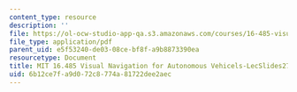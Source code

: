 ```yaml
---
content_type: resource
description: ''
file: https://ol-ocw-studio-app-qa.s3.amazonaws.com/courses/16-485-visual-navigation-for-autonomous-vehicles-vnav-fall-2020/6b12ce7fa9d072c8774a81722dee2aec_MIT16_485F20_lec27.pdf
file_type: application/pdf
parent_uid: e5f53240-de03-08ce-bf8f-a9b8873390ea
resourcetype: Document
title: MIT 16.485 Visual Navigation for Autonomous Vehicels-LecSlides27
uid: 6b12ce7f-a9d0-72c8-774a-81722dee2aec
---
```

